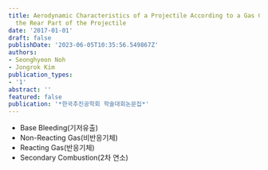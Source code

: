 ```yaml
---
title: Aerodynamic Characteristics of a Projectile According to a Gas Generated from
  the Rear Part of the Projectile
date: '2017-01-01'
draft: false
publishDate: '2023-06-05T10:35:56.549867Z'
authors:
- Seonghyeon Noh
- Jongrok Kim
publication_types:
- '1'
abstract: ''
featured: false
publication: '*한국추진공학회 학술대회논문집*'
---
```


- Base Bleeding(기저유출)
- Non-Reacting Gas(비반응기체)
- Reacting Gas(반응기체)
- Secondary Combustion(2차 연소)
